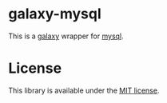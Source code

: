 # galaxy-mysql

This is a [galaxy](https://github.com/bjouhier/galaxy) wrapper for [mysql](https://github.com/felixge/node-mysql).

License
=======

This library is available under the [MIT license](http://en.wikipedia.org/wiki/MIT_License).
